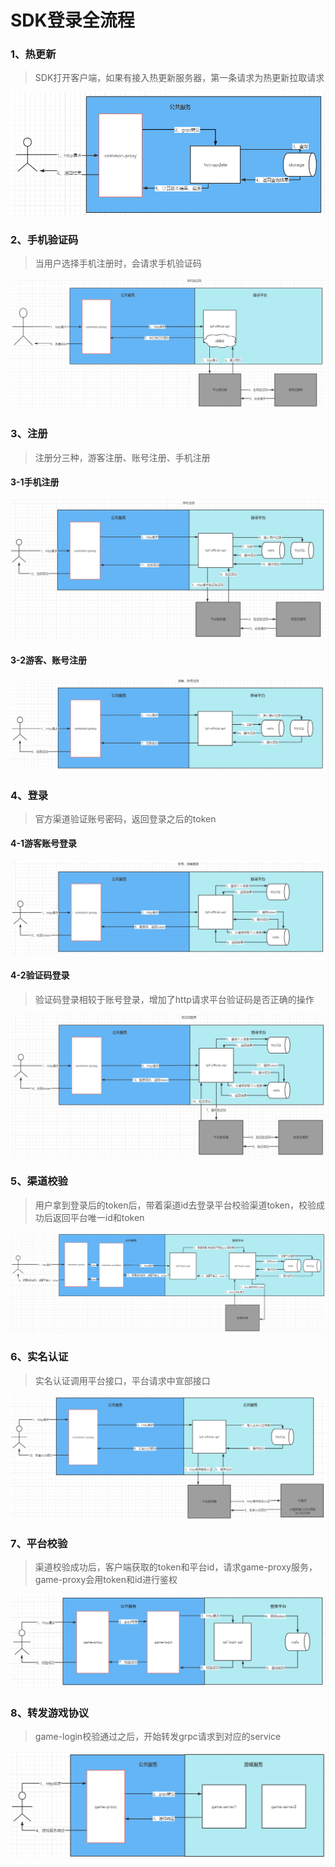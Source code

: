 # SDK登录全流程

### 1、热更新

> SDK打开客户端，如果有接入热更新服务器，第一条请求为热更新拉取请求

![image-20210913180600700](images/image-20210913180600700.png)

### 2、手机验证码

> 当用户选择手机注册时，会请求手机验证码

![image-20211019182322188](images/image-20211019182322188.png)

### 3、注册

> 注册分三种，游客注册、账号注册、手机注册

#### 3-1手机注册

![image-20211020113350315](images/image-20211020113350315.png)

#### 3-2游客、账号注册

![image-20211019204112216](images/image-20211019204112216.png)

### 4、登录

> 官方渠道验证账号密码，返回登录之后的token

#### 4-1游客账号登录

![image-20211020112641626](images/image-20211020112641626.png)

#### 4-2验证码登录

> 验证码登录相较于账号登录，增加了http请求平台验证码是否正确的操作

![image-20211020160438802](images/image-20211020160438802.png)

### 5、渠道校验

> 用户拿到登录后的token后，带着渠道id去登录平台校验渠道token，校验成功后返回平台唯一id和token

![image-20210916105616805](images/image-20210916105616805.png)

### 6、实名认证

> 实名认证调用平台接口，平台请求中宣部接口

![image-20210913202634427](images/image-20210913202634427.png)

### 7、平台校验

> 渠道校验成功后，客户端获取的token和平台id，请求game-proxy服务，game-proxy会用token和id进行鉴权

![image-20210916105537169](images/image-20210916105537169.png)

### 8、转发游戏协议

> game-login校验通过之后，开始转发grpc请求到对应的service

![image-20210913212906862](images/image-20210913212906862.png)
